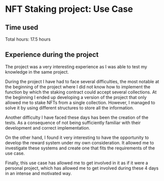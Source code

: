 # NFT Staking project: Use Case 

## Time used

Total hours: 17.5 hours

## Experience during the project

The project was a very interesting experience as I was able to test my knowledge in the same project.

During the project I have had to face several difficulties, the most notable at the beginning of the project where I did not know how to implement the function by which the staking contract could accept several collections. At the beginning I ended up developing a version of the project that only allowed me to stake NFTs from a single collection. However, I managed to solve it by using different structures to store all the information. 

Another difficulty I have faced these days has been the creation of the tests. As a consequence of not being sufficiently familiar with their development and correct implementation.    

On the other hand, I found it very interesting to have the opportunity to develop the reward system under my own consideration. It allowed me to investigate these systems and create one that fits the requirements of the use case.

Finally, this use case has allowed me to get involved in it as if it were a personal project, which has allowed me to get involved during these 4 days in an intense and motivated way.

